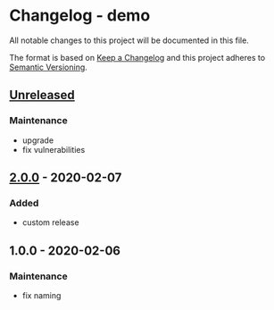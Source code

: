# Changelog - demo

All notable changes to this project will be documented in this file.

The format is based on [Keep a Changelog](http://keepachangelog.com/en/1.0.0/)
and this project adheres to
[Semantic Versioning](http://semver.org/spec/v2.0.0.html).

## [Unreleased]
### Maintenance
- upgrade
- fix vulnerabilities

## [2.0.0] - 2020-02-07
### Added
- custom release

## 1.0.0 - 2020-02-06
### Maintenance
- fix naming

[Unreleased]: https://github.com/olivierlacan/keep-a-changelog/compare/v2.0.0...HEAD
[2.0.0]: https://github.com/olivierlacan/keep-a-changelog/compare/v1.0.0...v2.0.0
